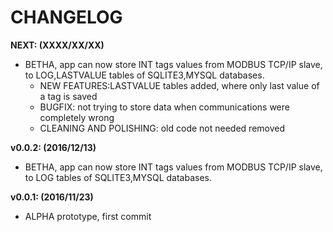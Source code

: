 CHANGELOG
===

**NEXT: (XXXX/XX/XX)**

+ BETHA, app can now store INT tags values from MODBUS TCP/IP slave, to LOG,LASTVALUE tables of SQLITE3,MYSQL databases.
    - NEW FEATURES:LASTVALUE tables added, where only last value of a tag is saved
    - BUGFIX: not trying to store data when communications were completely wrong
    - CLEANING AND POLISHING: old code not needed removed

**v0.0.2: (2016/12/13)**

+ BETHA, app can now store INT tags values from MODBUS TCP/IP slave, to LOG tables of SQLITE3,MYSQL databases.

**v0.0.1: (2016/11/23)**

+ ALPHA prototype, first commit

